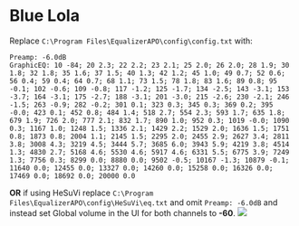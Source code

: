 # Blue Lola
Replace `C:\Program Files\EqualizerAPO\config\config.txt` with:
```
Preamp: -6.0dB
GraphicEQ: 10 -84; 20 2.3; 22 2.2; 23 2.1; 25 2.0; 26 2.0; 28 1.9; 30 1.8; 32 1.8; 35 1.6; 37 1.5; 40 1.3; 42 1.2; 45 1.0; 49 0.7; 52 0.6; 56 0.4; 59 0.4; 64 0.7; 68 1.1; 73 1.5; 78 1.8; 83 1.6; 89 0.8; 95 -0.1; 102 -0.6; 109 -0.8; 117 -1.2; 125 -1.7; 134 -2.5; 143 -3.1; 153 -3.7; 164 -3.1; 175 -2.7; 188 -3.1; 201 -3.0; 215 -2.6; 230 -2.1; 246 -1.5; 263 -0.9; 282 -0.2; 301 0.1; 323 0.3; 345 0.3; 369 0.2; 395 -0.0; 423 0.1; 452 0.8; 484 1.4; 518 2.7; 554 2.3; 593 1.7; 635 1.8; 679 1.9; 726 2.0; 777 2.1; 832 1.7; 890 1.0; 952 0.3; 1019 -0.0; 1090 0.3; 1167 1.0; 1248 1.5; 1336 2.1; 1429 2.2; 1529 2.0; 1636 1.5; 1751 0.8; 1873 0.8; 2004 1.1; 2145 1.5; 2295 2.0; 2455 2.9; 2627 3.4; 2811 3.8; 3008 4.3; 3219 4.5; 3444 5.7; 3685 6.0; 3943 5.9; 4219 3.8; 4514 1.3; 4830 2.7; 5168 4.6; 5530 4.6; 5917 4.6; 6331 5.5; 6775 3.9; 7249 1.3; 7756 0.3; 8299 0.0; 8880 0.0; 9502 -0.5; 10167 -1.3; 10879 -0.1; 11640 0.0; 12455 0.0; 13327 0.0; 14260 0.0; 15258 0.0; 16326 0.0; 17469 0.0; 18692 0.0; 20000 0.0
```
**OR** if using HeSuVi replace `C:\Program Files\EqualizerAPO\config\HeSuVi\eq.txt` and omit `Preamp: -6.0dB` and instead set Global volume in the UI for both channels to **-60**.
![](https://raw.githubusercontent.com/jaakkopasanen/AutoEq/master/results/Sonoma%20Model%20One/innerfidelity/onear/Blue%20Lola/Blue%20Lola.png)